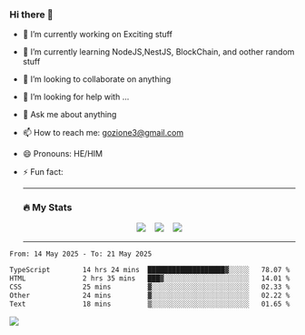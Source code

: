 ### Hi there 👋

<!--
**charlieScript/charlieScript** is a ✨ _special_ ✨ repository because its `README.md` (this file) appears on your GitHub profile.

Here are some ideas to get you started: -->

- 🔭 I’m currently working on Exciting stuff
- 🌱 I’m currently learning NodeJS,NestJS, BlockChain, and oother random stuff
- 👯 I’m looking to collaborate on anything
- 🤔 I’m looking for help with ...
- 💬 Ask me about anything
- 📫 How to reach me: gozione3@gmail.com
- 😄 Pronouns: HE/HIM
- ⚡ Fun fact:


  ---

  ### :fire: My Stats

  <div id="stats" align="center">
  <img src="http://github-readme-streak-stats.herokuapp.com?user=charlieScript&theme=dark&date_format=M%20j%5B%2C%20Y%5D" />&nbsp;&nbsp;&nbsp;
  <img src="https://github-readme-stats.vercel.app/api/top-langs/?username=charlieScript&layout=compact&theme=vision-friendly-dark"/>&nbsp;&nbsp;&nbsp;
  <img src="https://github-readme-stats.vercel.app/api?username=charlieScript&show_icons=true&theme=radical"/>
  </div>

  ---



<!--START_SECTION:waka-->

```txt
From: 14 May 2025 - To: 21 May 2025

TypeScript        14 hrs 24 mins  ███████████████████▓░░░░░   78.07 %
HTML              2 hrs 35 mins   ███▓░░░░░░░░░░░░░░░░░░░░░   14.01 %
CSS               25 mins         ▓░░░░░░░░░░░░░░░░░░░░░░░░   02.33 %
Other             24 mins         ▓░░░░░░░░░░░░░░░░░░░░░░░░   02.22 %
Text              18 mins         ▒░░░░░░░░░░░░░░░░░░░░░░░░   01.65 %
```

<!--END_SECTION:waka-->
![](https://komarev.com/ghpvc/?username=charlieScript)
